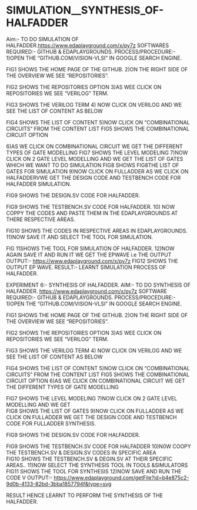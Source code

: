 # SIMULATION__SYNTHESIS_OF-HALFADDER
Aim:-  TO DO SIMULATION OF HALFADDER.https://www.edaplayground.com/x/py7z
SOFTWARES REQUIRED:- GITHUB & EDAPLAYGROUNDS.
PROCESS/PROCEDURE:- 1)OPEN THE “GITHUB.COM/VISION-VLSI” IN GOOGLE SEARCH ENGINE.
 
FIG1 SHOWS THE HOME PAGE OF THE GITHUB.
2)ON THE RIGHT SIDE OF THE OVERVIEW WE SEE “REPOSITORIES”.
 
FIG2 SHOWS THE REPOSITORIES OPTION
3)AS WEE CLICK ON REPOSITORIES WE SEE “VERILOG” TERM.
 
FIG3 SHOWS THE VERILOG TERM
4) NOW CLICK ON VERILOG AND WE SEE THE LIST OF CONTENT AS BELOW
 
FIG4 SHOWS THE LIST OF CONTENT
5)NOW CLICK ON “COMBINATIONAL CIRCUITS” FROM THE CONTENT LIST 
FIG5 SHOWS THE COMBINATIONAL CIRCUIT OPTION

6)AS WE CLICK ON COMBINATIONAL CIRCUIT WE GET THE DIFFERENT TYPES OF GATE MODELLING 
FIG7 SHOWS THE LEVEL MODELING
7)NOW CLICK ON 2 GATE LEVEL MODELLING AND WE GET THE LIST OF GATES WHICH WE WANT TO DO SIMULATION 
FIG8 SHOWS FIG8THE LIST OF GATES FOR SIMULATION
9)NOW CLICK ON FULLADDER AS WE CLICK ON HALFADDERVWE GET THE DESIGN CODE AND TESTBENCH CODE FOR HALFADDER SIMULATION.
 
FIG9 SHOWS THE DESIGN.SV CODE FOR HALFADDER.
 
FIG9 SHOWS THE TESTBENCH.SV CODE FOR HALFADDER.
10) NOW COPPY THE CODES AND PASTE THEM IN THE EDAPLAYGROUNDS AT THERE RESPECTIVE AREAS.
 
FIG10 SHOWS THE CODES IN RESPECTIVE AREAS IN EDAPLAYGROUNDS.
11)NOW SAVE IT AND SELECT THE TOOL FOR SIMULATION.
 
FIG 11SHOWS THE TOOL FOR SIMULATION OF HALFADDER.
12)NOW AGAIN SAVE IT AND RUN IT WE GET THE EPWAVE  i.e  THE OUTPUT
OUTPUT:-  https://www.edaplayground.com/x/py7z
FIG12 SHOWS THE OUTPUT EP WAVE.
RESULT:- LEARNT SIMULATION PROCESS OF HALFADDER.

EXPERIMENT 6:- SYNTHESIS OF HALFADDER. 
AIM:- TO DO SYNTHESIS OF HALFADDER. https://www.edaplayground.com/x/py7z
SOFTWARE REQUIRED:- GITHUB & EDAPLAYGROUNDS.
PROCESS/PROCEDURE:- 1)OPEN THE “GITHUB.COM/VISION-VLSI” IN GOOGLE SEARCH ENGINE.
 
FIG1 SHOWS THE HOME PAGE OF THE GITHUB.
2)ON THE RIGHT SIDE OF THE OVERVIEW WE SEE “REPOSITORIES”.
 
FIG2 SHOWS THE REPOSITORIES OPTION
3)AS WEE CLICK ON REPOSITORIES WE SEE “VERILOG” TERM.
 
FIG3 SHOWS THE VERILOG TERM
4) NOW CLICK ON VERILOG AND WE SEE THE LIST OF CONTENT AS BELOW
 
FIG4 SHOWS THE LIST OF CONTENT
5)NOW CLICK ON “COMBINATIONAL CIRCUITS” FROM THE CONTENT LIST 
FIG5 SHOWS THE COMBINATIONAL CIRCUIT OPTION
6)AS WE CLICK ON COMBINATIONAL CIRCUIT WE GET THE DIFFERENT TYPES OF GATE MODELLING
 
FIG7 SHOWS THE LEVEL MODELING
7)NOW CLICK ON 2 GATE LEVEL MODELLING AND WE GET   
FIG8 SHOWS THE LIST OF GATES
9)NOW CLICK ON FULLADDER AS WE CLICK ON FULLADDER WE GET THE DESIGN CODE AND TESTBENCH CODE FOR FULLADDER SYNTHESIS.
 
FIG9 SHOWS THE DESIGN.SV CODE FOR HALFADDER.
 
FIG9 SHOWS THE TESTBENCH.SV CODE FOR HALFADDER
10)N0W COOPY THE TESTBENCH.SV & DESIGN.SV CODES IN SPECIFIC AREA  
FIG10 SHOWS THE TESTBENCH.SV & DEGIN.SV AT THEIR SPECIFIC AREAS..
11)NOW SELECT THE SYNTHESIS TOOL IN TOOLS &SIMULATORS 
FIG11 SHOWS THE TOOL FOR SYNTHESIS
12)NOW SAVE AND RUN THE CODE 
V OUTPUT:- https://www.edaplayground.com/getFile?id=b4e875c2-9d0b-4133-82bd-3bba1857794f&type=svg
 
RESULT HENCE LEARNT TO PERFORM THE SYNTHESIS OF THE HALFADDER.
